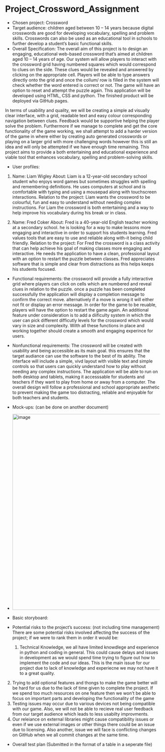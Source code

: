 # Project_Crossword_Assignment
-	Chosen project: Crossword  
-	Target audience: children aged between 10 – 14 years because digital crosswords are good for developing vocabulary, spelling and problem skills. Crosswords can also be used as an educational tool in schools to further develop a student’s basic functional skills. 
-	Overall Specification:  The overall aim of this project is to design an engaging, educational web-based crossword that’s aimed at children aged 10 – 14 years of age. Our system will allow players to interact with the crossword grid having numbered squares which would correspond to clues on the side. These clues would be revealed and answered by clicking on the appropriate cell. Players will be able to type answers directly onto the grid and once the collum/ row is filled in the system will check whether the word entered is correct or not. The game will have an option to reset and attempt the puzzle again. This application will be developed using HTML, CSS and python. The finished product will be deployed via GitHub pages.

In terms of usability and quality, we will be creating a simple ad visually clear interface, with a grid, readable text and easy colour corresponding navigation between clues. Feedback would be supportive helping the player solve the problem. Furthermore if we manage to complete and get the core functionality of the game working, we shall attempt to add a harder version of the game in where either by creating auto generated crosswords or playing on a larger grid with more challenging words however this is still an idea and will only be attempted if we have enough time remaining. This project aims to provide a both entertaining and educational experience and viable tool that enhances vocabulary, spelling and problem-solving skills. 

-	User profiles: 
1)	Name: Liam Wigley 
About: Liam is a 12-year-old secondary school student who enjoys word games but sometimes struggles with spelling and remembering definitions. He uses computers at school and is comfortable with typing and using a mousepad along with touchscreen interactions. 
Relation to the project: Liam wants the crossword to be colourful, fun and easy to understand without needing complex instructions. For Liam the crossword is both entertaining and a way to help improve his vocabulary during his break or in class. 

2)	Name: Fred Coker 
About: Fred is a 40-year-old English teacher working at a secondary school. he is looking for a way to make lessons more engaging and interactive in order to support his students learning. Fred values tools that are easy to use and reliable along with-it being child friendly.
Relation to the project: For Fred the crossword is a class activity that can help achieve his goal of making classes more engaging and interactive. He needs the application to have a clean, professional layout with an option to restart the puzzle between classes. Fred appreciates software that is simple and clear from distractions as this helps keeps his students focused. 	

-	Functional requirements: the crossword will provide a fully interactive grid where players can click on cells which are numbered and reveal clues in relation to the puzzle. once a puzzle has been completed successfully the application will display a completion message to confirm the correct move. alternatively if a move is wrong it will either not fit or display an error message. In order for the game to be reuable, players will have the option to restart the game again. An additional feature under consideration is to add a diificulty system in which the user can pick different difficutly levels for the crossword which would vary in size and complexity. Wilth all these functions in place and working together should create a smooth and engaging experince for users. 


-	Nonfunctional requirements: The crossword will be created with usability and being accessible as its main goal. this ensures that the  target audiance can use the software  to the best of its ability. The interface will include a simple, vivd layout with visible text and simple controls so that users can quickly understand how to play without needing any complex instructions. The application will be able to run on both desktop and tablets, making it accesssable for students and teschers if they want to play from home or away from a computer. The overall design will follow a professional and school appropriate aesthetic to prevent making the game too distracting, reliable and enjoyable for both teachers and students.


-	Mock-ups: (can be done on another document)
-	<img width="971" height="639" alt="image" src="https://github.com/user-attachments/assets/85c87c68-5099-455e-9694-ae962671b143" />


-	Basic storyboard: 


-	Potential risks to the project’s success: (not including time management)
  There are some potential risks involved affecting the success of the project; if we were to rank them in order it would be:
 	1. Technical Knowledge, we all have limited knowdlege and experience in python and coding in general. This could cause delays and issues in development as we would spend time trying to figure out how to implement the code and our ideas. This is the main issue for our project due to lack of knowledge and experiecne we may not have it to a great quality.
  2. Trying to add optional features and thongs to make the game better will be hard for us due to the lack of time given to complete the project. If we spend too much resources on one feature then we won't be able to focus on important parts and developing the functionality of the game
  3. Testing issues may occur due to various devices not being compatible with our game. Also, we will not be able to recieve real user feedback from our target audience which leads to less usabilty improvments.
  4. Our releiance on external libraries might cause compatibility issues or even if we use external images or other things there could be an issue due to licensing. Also another, issue we will face is conflicting changes on GitHub when we all commit changes at the same time.


-	Overall test plan (Submitted in the format of a table in a seperate file)

